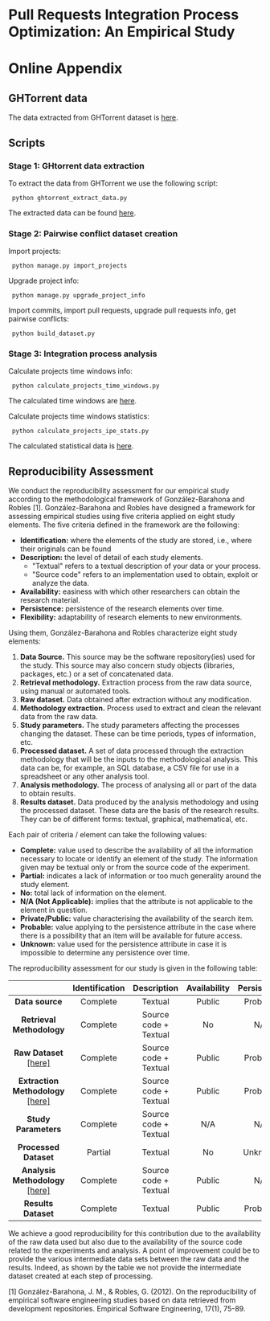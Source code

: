 # Pull Requests Integration Process Optimization: An Empirical Study

# Online Appendix

## GHTorrent data

The data extracted from GHTorrent dataset is [here](https://github.com/aolmedo/pull-request-conflicts/tree/main/ghtorrent_data).

## Scripts

### Stage 1: GHtorrent data extraction

To extract the data from GHTorrent we use the following script:

     python ghtorrent_extract_data.py

The extracted data can be found [here](https://github.com/aolmedo/pull-request-conflicts/tree/main/ghtorrent_data).

### Stage 2: Pairwise conflict dataset creation

Import projects:

     python manage.py import_projects

Upgrade project info:

     python manage.py upgrade_project_info

Import commits, import pull requests, upgrade pull requests info, get pairwise conflicts:

     python build_dataset.py

### Stage 3: Integration process analysis

Calculate projects time windows info:

     python calculate_projects_time_windows.py

The calculated time windows are [here](https://github.com/aolmedo/pull-request-conflicts/blob/main/results/projects_time_windows.csv).

Calculate projects time windows statistics:

     python calculate_projects_ipe_stats.py

The calculated statistical data is [here](https://github.com/aolmedo/pull-request-conflicts/blob/main/results/projects_time_windows_statistical_data.csv).

## Reproducibility Assessment

We conduct the reproducibility assessment for our empirical study according to the methodological framework of González-Barahona and Robles [1]. González-Barahona and Robles have designed a framework for assessing empirical studies using five criteria applied on eight study elements. The five criteria defined in the framework are the following:

- **Identification:** where the elements of the study are stored, i.e., where their originals can be found
- **Description:** the level of detail of each study elements.
    - "Textual" refers to a textual description of your data or your process.
    - "Source code" refers to an implementation used to obtain, exploit or analyze the data.
- **Availability:** easiness with which other researchers can obtain the research material.
- **Persistence:** persistence of the research elements over time.
- **Flexibility:** adaptability of research elements to new environments.

Using them, González-Barahona and Robles characterize eight study elements:

1. **Data Source.** This source may be the software repository(ies) used for the study. This source may also concern study objects (libraries, packages, etc.) or a set of concatenated data.
2.  **Retrieval methodology.** Extraction process from the raw data source, using manual or automated tools.
3.  **Raw dataset.** Data obtained after extraction without any modification.
4.  **Methodology extraction.** Process used to extract and clean the relevant data from the raw data.
5.  **Study parameters.** The study parameters affecting the processes changing the dataset. These can be time periods, types of information, etc.
6.  **Processed dataset.** A set of data processed through the extraction methodology that will be the inputs to the methodological analysis. This data can be, for example, an SQL database, a CSV file for use in a spreadsheet or any other analysis tool.
7.  **Analysis methodology.** The process of analysing all or part of the data to obtain results.
8.  **Results dataset.** Data produced by the analysis methodology and using the processed dataset. These data are the basis of the research results. They can be of different forms: textual, graphical, mathematical, etc.

Each pair of criteria / element can take the following values:

-  **Complete:** value used to describe the availability of all the information necessary to locate or identify an element of the study. The information given may be textual only or from the source code of the experiment.
- **Partial:** indicates a lack of information or too much generality around the study element.
- **No:** total lack of information on the element.
- **N/A (Not Applicable):** implies that the attribute is not applicable to the element in question.
- **Private/Public:** value characterising the availability of the search item.
- **Probable:** value applying to the persistence attribute in the case where there is a possibility that an item will be available for future access.
- **Unknown:** value used for the persistence attribute in case it is impossible to determine any persistence over time.

The reproducibility assessment for our study is given in the following table:


|                            | **Identification** |    **Description**    | **Availability** | **Persistence** | **Flexibility** |
|:--------------------------:|:------------------:|:---------------------:|:----------------:|:---------------:|:---------------:|
| **Data source**            |      Complete      |        Textual        |      Public      |     Probable    |       N/A       |
| **Retrieval Methodology**  |      Complete      | Source code + Textual |        No        |       N/A       |       N/A       |
| **Raw Dataset** [[here]](https://github.com/aolmedo/pull-request-conflicts/tree/main/ghtorrent_data)            |      Complete      | Source code + Textual |      Public      |     Probable    |     Partial     |
| **Extraction Methodology** [[here]](https://github.com/aolmedo/pull-request-conflicts/tree/main/)|      Complete      | Source code + Textual |      Public      |     Probable    |        No       |
| **Study Parameters**       |      Complete      | Source code + Textual |        N/A       |       N/A       |       N/A       |
| **Processed Dataset**      |       Partial      |        Textual        |        No        |     Unknown     |       N/A       |
| **Analysis Methodology** [[here]](https://github.com/DedalArmy/empirical-study-architectural-contributions) |      Complete      | Source code + Textual |      Public      |       N/A       |       N/A       |
| **Results Dataset**        |      Complete      |        Textual        |      Public      |     Probable    |       N/A       |


We achieve a good reproducibility for this contribution due to the availability of the raw data used but also due to the availability of the source code related to the experiments and analysis. A point of improvement could be to provide the various intermediate data sets between the raw data and the results. Indeed, as shown by the table we not provide the intermediate dataset created at each step of processing.

[1] González-Barahona, J. M., & Robles, G. (2012). On the reproducibility of empirical software engineering studies based on data retrieved from development repositories. Empirical Software Engineering, 17(1), 75-89.
